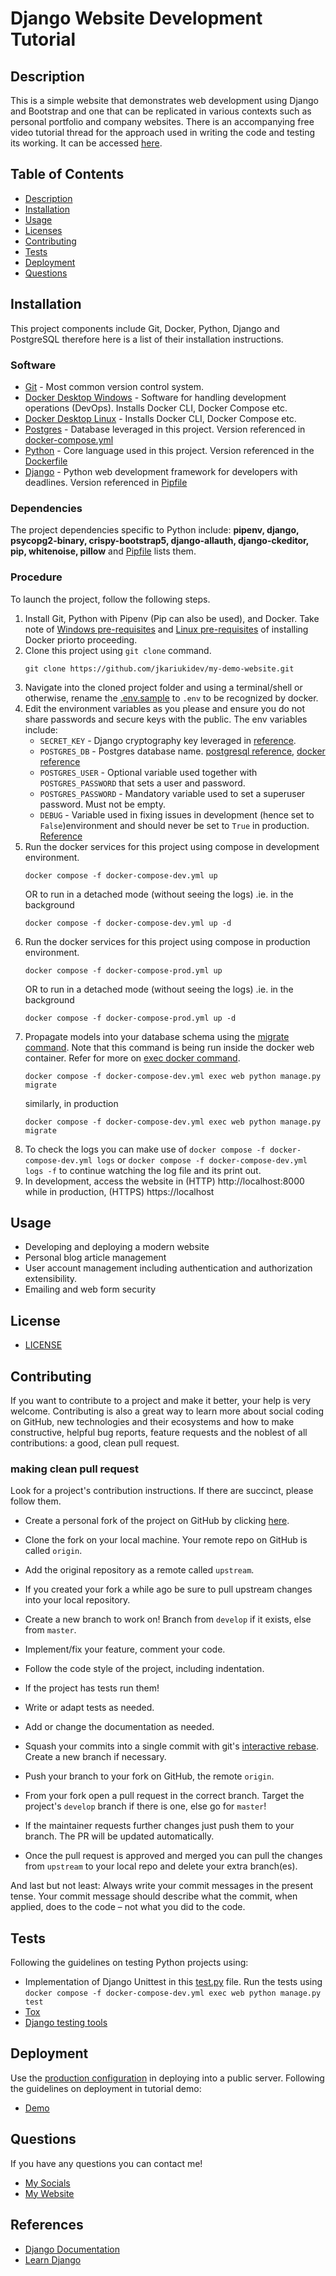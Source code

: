 # Django Website Development Tutorial

  ## Description
  This is a simple website that demonstrates web development using Django and Bootstrap and one that can be replicated
in various contexts such as personal portfolio and company websites. There is an accompanying free video tutorial thread for the approach used in writing the code and testing its working. It can be accessed 
[here]().

  ## Table of Contents
  - [Description](#description)
  - [Installation](#installation)
  - [Usage](#usage)
  - [Licenses](#license)
  - [Contributing](#contributing)
  - [Tests](#tests)
  - [Deployment](#deployment)
  - [Questions](#questions)

  ## Installation
  This project components include Git, Docker, Python, Django and PostgreSQL therefore here is a list of their installation 
instructions.
### Software

  - [Git](https://git-scm.com/book/en/v2/Getting-Started-Installing-Git) - Most common version control system.
  - [Docker Desktop Windows](https://docs.docker.com/desktop/windows/install/) - Software for handling development operations (DevOps). Installs Docker CLI, Docker Compose etc.
  - [Docker Desktop Linux](https://docs.docker.com/desktop/linux/install/) - Installs Docker CLI, Docker Compose etc.
  - [Postgres](https://hub.docker.com/_/postgres?tab=tags) - Database leveraged in this project. Version referenced in [docker-compose.yml](docker-compose-dev.yml)
  - [Python](https://www.python.org/downloads/release/python-3810/) - Core language used in this project. Version referenced in the [Dockerfile](Dockerfile)
  - [Django](https://docs.djangoproject.com/en/4.0/topics/install/) - Python web development framework for developers with deadlines. Version referenced in [Pipfile](Pipfile)

### Dependencies
  The project dependencies specific to Python include: __pipenv, django, psycopg2-binary, crispy-bootstrap5, django-allauth, django-ckeditor, pip, 
  whitenoise, pillow__ and [Pipfile](Pipfile) lists them.

### Procedure

  To launch the project, follow the following steps.
  1. Install Git, Python with Pipenv (Pip can also be used), and Docker. Take note of [Windows pre-requisites](https://docs.docker.com/desktop/windows/install/#system-requirements) 
     and [Linux pre-requisites](https://docs.docker.com/desktop/linux/install/#system-requirements) of installing Docker priorto proceeding.
  2. Clone this project using `git clone` command.
      ```shell
     git clone https://github.com/jkariukidev/my-demo-website.git
     ```
  3. Navigate into the cloned project folder and using a terminal/shell or otherwise, rename the [.env.sample](.env.sample) to `.env` to be recognized
     by docker.
  4. Edit the environment variables as you please and ensure you do not share passwords and secure keys with the public. The env variables include:
     - ``SECRET_KEY`` - Django cryptography key leveraged in [reference](https://docs.djangoproject.com/en/4.0/ref/settings/#secret-key).
     - ``POSTGRES_DB`` - Postgres database name. [postgresql reference](https://www.postgresql.org/docs/14/libpq-envars.html), [docker reference](https://hub.docker.com/_/postgres)
     - ``POSTGRES_USER`` - Optional variable used together with ``POSTGRES_PASSWORD`` that sets a user and password.
     - ``POSTGRES_PASSWORD`` - Mandatory variable used to set a superuser password. Must not be empty.
     - ``DEBUG`` - Variable used in fixing issues in development (hence set to ``False``)environment and should never be set to ``True`` in 
       production. [Reference](https://docs.djangoproject.com/en/4.0/howto/deployment/checklist/#debug)
  5. Run the docker services for this project using compose in development environment.
     ```
     docker compose -f docker-compose-dev.yml up
     ```
     OR to run in a detached mode (without seeing the logs) .ie. in the background
     ```
     docker compose -f docker-compose-dev.yml up -d
     ```
  6. Run the docker services for this project using compose in production environment.
     ```
     docker compose -f docker-compose-prod.yml up
     ```
     OR to run in a detached mode (without seeing the logs) .ie. in the background
     ```
     docker compose -f docker-compose-prod.yml up -d
     ```
  7. Propagate models into your database schema using the [migrate command](https://docs.djangoproject.com/en/4.0/ref/django-admin/#migrate). Note
     that this command is being run inside the docker web container. Refer for more on [exec docker command](https://docs.docker.com/engine/reference/commandline/compose_exec/).
     ```
     docker compose -f docker-compose-dev.yml exec web python manage.py migrate
     ```
     similarly, in production
     ```
     docker compose -f docker-compose-dev.yml exec web python manage.py migrate
     ```
  8. To check the logs you can make use of ``docker compose -f docker-compose-dev.yml logs`` or ``docker compose -f docker-compose-dev.yml logs -f`` to continue watching the log file and its print out.
  9. In development, access the website in (HTTP) http://localhost:8000 while in production, (HTTPS) https://localhost

  ## Usage

  - Developing and deploying a modern website
  - Personal blog article management
  - User account management including authentication and authorization extensibility.
  - Emailing and web form security

  ## License
  - [LICENSE](LICENSE)

  ## Contributing
  If you want to contribute to a project and make it better, your help is very welcome. Contributing is also a great 
  way to learn more about social coding on GitHub, new technologies and their ecosystems and how to make constructive, 
  helpful bug reports, feature requests and the noblest of all contributions: a good, clean pull request.

### making clean pull request

Look for a project's contribution instructions. If there are succinct, please follow them.

- Create a personal fork of the project on GitHub by clicking [here](https://github.com/jkariukidev/my-demo-website/fork).
- Clone the fork on your local machine. Your remote repo on GitHub is called `origin`.
- Add the original repository as a remote called `upstream`.
- If you created your fork a while ago be sure to pull upstream changes into your local repository.
- Create a new branch to work on! Branch from `develop` if it exists, else from `master`.
- Implement/fix your feature, comment your code.
- Follow the code style of the project, including indentation.
- If the project has tests run them!
- Write or adapt tests as needed.
- Add or change the documentation as needed.
- Squash your commits into a single commit with git's [interactive rebase](https://help.github.com/articles/interactive-rebase). 
  Create a new branch if necessary.
- Push your branch to your fork on GitHub, the remote `origin`.
- From your fork open a pull request in the correct branch. Target the project's `develop` branch if there is one, else 
  go for `master`!

- If the maintainer requests further changes just push them to your branch. The PR will be updated automatically.
- Once the pull request is approved and merged you can pull the changes from `upstream` to your local repo and delete
your extra branch(es).

And last but not least: Always write your commit messages in the present tense. Your commit message should describe what 
the commit, when applied, does to the code – not what you did to the code.

  ## Tests
  Following the guidelines on testing Python projects using:
  - Implementation of Django Unittest in this [test.py](website/tests.py) file. Run the tests using ``docker compose -f docker-compose-dev.yml exec web python manage.py test``
  - [Tox](https://docs.djangoproject.com/en/4.0/internals/contributing/writing-code/unit-tests/#running-tests-using-tox)
  - [Django testing tools](https://docs.djangoproject.com/en/4.0/topics/testing/tools/)

  ## Deployment
  Use the [production configuration](docker-compose-prod.yml) in deploying into a public server. Following the guidelines on deployment in tutorial demo:
  - [Demo](https://youtube.com/josephkariukidev)

  ## Questions
  If you have any questions you can contact me!

  - [My Socials](https://linktr.ee/josephkariuki)
  - [My Website](https://josephkariuki.com)
  ## References
  - [Django Documentation](https://docs.djangoproject.com/)
  - [Learn Django](https://learndjango.com/)